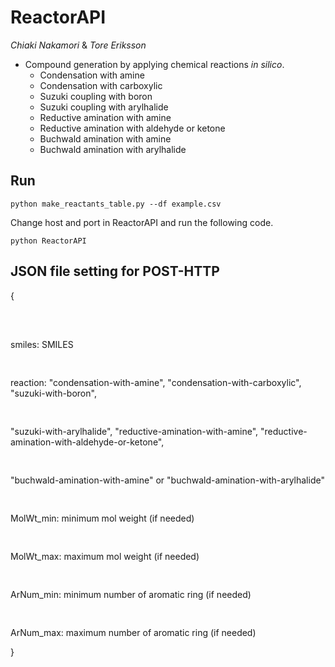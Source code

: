 # ReactorAPI

*Chiaki Nakamori* & *Tore Eriksson*

- Compound generation by applying chemical reactions *in silico*.
  + Condensation with amine
  + Condensation with carboxylic
  + Suzuki coupling with boron
  + Suzuki coupling with arylhalide
  + Reductive amination with amine
  + Reductive amination with aldehyde or ketone
  + Buchwald amination with amine
  + Buchwald amination with arylhalide

## Run
```
python make_reactants_table.py --df example.csv
```
Change host and port in ReactorAPI and run the following code.
```
python ReactorAPI
```

## JSON file setting for POST-HTTP
{ <br></br>
<pre>&#009;</pre>smiles: SMILES<br>
<pre>&#009;</pre>reaction: "condensation-with-amine", "condensation-with-carboxylic", "suzuki-with-boron", <br>
<pre>&#009;</pre>"suzuki-with-arylhalide", "reductive-amination-with-amine", "reductive-amination-with-aldehyde-or-ketone", <br>
<pre>&#009;</pre>"buchwald-amination-with-amine" or "buchwald-amination-with-arylhalide"<br>
<pre>&#009;</pre>MolWt_min: minimum mol weight (if needed)<br>
<pre>&#009;</pre>MolWt_max: maximum mol weight (if needed)<br>
<pre>&#009;</pre>ArNum_min: minimum number of aromatic ring (if needed)<br>
<pre>&#009;</pre>ArNum_max: maximum number of aromatic ring (if needed)<br>
}
